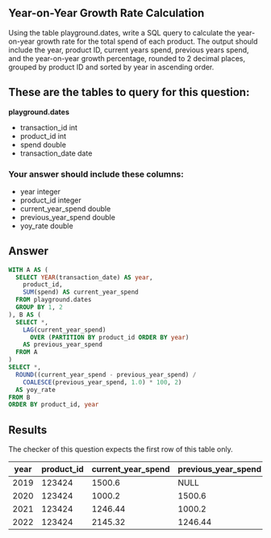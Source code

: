 ## Year-on-Year Growth Rate Calculation
 
Using the table playground.dates, write a SQL query to calculate the year-on-year growth rate for the total spend of each product. The output should include the year, product ID, current years spend, previous years spend, and the year-on-year growth percentage, rounded to 2 decimal places, grouped by product ID and sorted by year in ascending order.

## These are the tables to query for this question:
**playground.dates**
- transaction_id int
- product_id int
- spend double
- transaction_date date
### Your answer should include these columns:
- year integer
- product_id integer
- current_year_spend double
- previous_year_spend double
- yoy_rate double

## Answer
```sql
WITH A AS (
  SELECT YEAR(transaction_date) AS year,
    product_id,
    SUM(spend) AS current_year_spend
  FROM playground.dates
  GROUP BY 1, 2
), B AS (
  SELECT *,
    LAG(current_year_spend) 
      OVER (PARTITION BY product_id ORDER BY year)
    AS previous_year_spend
  FROM A
)
SELECT *,
  ROUND((current_year_spend - previous_year_spend) / 
    COALESCE(previous_year_spend, 1.0) * 100, 2)
  AS yoy_rate
FROM B
ORDER BY product_id, year
```

## Results
The checker of this question expects the first row of this table only.

| year | product_id | current_year_spend | previous_year_spend | yoy_rate |
|------|------------|--------------------|---------------------|----------|
| 2019 | 123424     | 1500.6             | NULL                | NULL     |
| 2020 | 123424     | 1000.2             | 1500.6              | -33.35   |
| 2021 | 123424     | 1246.44            | 1000.2              | 24.62    |
| 2022 | 123424     | 2145.32            | 1246.44             | 72.12    |